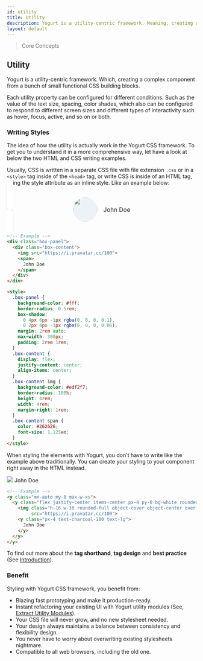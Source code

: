 ```yaml
---
id: utility
title: Utility
description: Yogurt is a utility-centric framework. Meaning, creating a complex component from a bunch of small functional CSS building blocks.
layout: default
---
```


> Core Concepts

## Utility

Yogurt is a utility-centric framework. Which, creating a complex component from a bunch of small functional CSS building blocks.

Each utility property can be configured for different conditions. Such as the value of the text size, spacing, color shades, which also can be configured to respond to different screen sizes and different types of interactivity such as hover, focus, active, and so on or both.

### Writing Styles

The idea of how the utility is actually work in the Yogurt CSS framework. To get you to understand it in a more comprehensive way, let have a look at below the two HTML and CSS writing examples.

Usually, CSS is written in a separate CSS file with file extension `.css` or in a `<style>` tag inside of the `<head>` tag, or write CSS is inside of an HTML tag, using the style attribute as an inline style. Like an example below:

<y class="box-panel">
  <y class="box-content">
    <img src="https://i.pravatar.cc/100">
    <span>
      John Doe
    </span>
  </y>
</y>

<style>
  .box-panel {
    background-color: #fff;
    border-radius: 0.5rem;
    box-shadow: 0 4px 6px -1px rgba(0, 0, 0, 0.1), 0 2px 4px -1px rgba(0, 0, 0, 0.06);
    margin: 2rem auto;
    max-width: 300px;
    padding: 2rem 1rem;
  }
  .box-content {
    display: flex;
    justify-content: center;
    align-items: center;
  }
  .box-content img {
    background-color: #edf2f7;
    border-radius: 100%;
    height: 4rem;
    width: 4rem;
    margin-right: 1rem;
  }
  .box-content span {
    color: #262626;
    font-size: 1.125em;
  }
</style>

```html
<!-- Example -->
<div class="box-panel">
  <div class="box-content">
    <img src="https://i.pravatar.cc/100">
    <span>
      John Doe
    </span>
  </div>
</div>

<style>
  .box-panel {
    background-color: #fff;
    border-radius: 0.5rem;
    box-shadow:
      0 4px 6px -1px rgba(0, 0, 0, 0.1),
      0 2px 4px -1px rgba(0, 0, 0, 0.06);
    margin: 2rem auto;
    max-width: 300px;
    padding: 2rem 1rem;
  }
  .box-content {
    display: flex;
    justify-content: center;
    align-items: center;
  }
  .box-content img {
    background-color: #edf2f7;
    border-radius: 100%;
    height: 4rem;
    width: 4rem;
    margin-right: 1rem;
  }
  .box-content span {
    color: #262626;
    font-size: 1.125em;
  }
</style>
```

When styling the elements with Yogurt, you don't have to write like the example above traditionally. You can create your styling to your component right away in the HTML instead.

<y class="mx-auto my-8 max-w-xs">
  <y class="flex justify-center items-center px-4 py-8 bg-white rounded-lg shadow-md">
    <img class="h-16 w-16 rounded-full object-cover object-center overflow-hidden"
         src="https://i.pravatar.cc/100">
    <y class="px-4 text-charcoal-100 text-lg">
      John Doe
    </y>
  </y>
</y>

```html
<!-- Example -->
<y class="mx-auto my-8 max-w-xs">
  <y class="flex justify-center items-center px-4 py-8 bg-white rounded-lg shadow-md">
    <img class="h-16 w-16 rounded-full object-cover object-center overflow-hidden"
         src="https://i.pravatar.cc/100">
    <y class="px-4 text-charcoal-100 text-lg">
      John Doe
    </y>
  </y>
</y>
```

To find out more about the **tag shorthand**, **tag design** and **best practice** (See [Introduction](/)).

### Benefit

Styling with Yogurt CSS framework, you benefit from:

- Blazing fast prototyping and make it production-ready.
- Instant refactoring your existing UI with Yogurt utility modules (See, [Extract Utility Modules](/extract-utility-classes)).
- Your CSS file will never grow, and no new stylesheet needed.
- Your design always maintains a balance between consistency and flexibility design.
- You never have to worry about overwriting existing stylesheets nightmare.
- Compatible to all web browsers, including the old one.